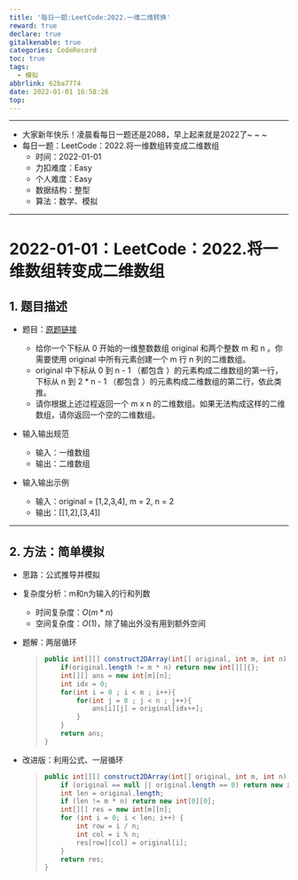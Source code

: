 ```yaml
---
title: '每日一题:LeetCode:2022.一维二维转换'
reward: true
declare: true
gitalkenable: true
categories: CodeRecord
toc: true
tags:
  - 模拟
abbrlink: 62ba7774
date: 2022-01-01 16:58:26
top:
---
```

---

* 大家新年快乐！凌晨看每日一题还是2088，早上起来就是2022了~ ~ ~
* 每日一题：LeetCode：2022.将一维数组转变成二维数组
  * 时间：2022-01-01
  * 力扣难度：Easy
  * 个人难度：Easy
  * 数据结构：整型
  * 算法：数学、模拟


---

<!-- more -->

# 2022-01-01：LeetCode：2022.将一维数组转变成二维数组

## 1. 题目描述

* 题目：[原题链接](https://leetcode-cn.com/problems/convert-1d-array-into-2d-array/)

  * 给你一个下标从 0 开始的一维整数数组 original 和两个整数 m 和  n 。你需要使用 original 中所有元素创建一个 m 行 n 列的二维数组。
  * original 中下标从 0 到 n - 1 （都包含 ）的元素构成二维数组的第一行，下标从 n 到 2 * n - 1 （都包含 ）的元素构成二维数组的第二行，依此类推。
  * 请你根据上述过程返回一个 m x n 的二维数组。如果无法构成这样的二维数组，请你返回一个空的二维数组。

* 输入输出规范

  * 输入：一维数组
  * 输出：二维数组

* 输入输出示例

  * 输入：original = [1,2,3,4], m = 2, n = 2
  * 输出：[[1,2],[3,4]]
  

---

## 2. 方法：简单模拟

* 思路：公式推导并模拟

* 复杂度分析：m和n为输入的行和列数

  * 时间复杂度：$O(m*n)$
  * 空间复杂度：$O(1)$，除了输出外没有用到额外空间

* 题解：两层循环

  > ```java
  > public int[][] construct2DArray(int[] original, int m, int n) {
  >     if(original.length != m * n) return new int[][]{};
  >     int[][] ans = new int[m][n];
  >     int idx = 0;
  >     for(int i = 0 ; i < m ; i++){
  >         for(int j = 0 ; j < n ; j++){
  >             ans[i][j] = original[idx++];
  >         }
  >     }
  >     return ans;
  > }
  > ```
  
* 改进版：利用公式、一层循环

  > ```java
  > public int[][] construct2DArray(int[] original, int m, int n) {
  >     if (original == null || original.length == 0) return new int[0][0];
  >     int len = original.length;
  >     if (len != m * n) return new int[0][0];
  >     int[][] res = new int[m][n];
  >     for (int i = 0; i < len; i++) {
  >         int row = i / n;
  >         int col = i % n;
  >         res[row][col] = original[i];
  >     }
  >     return res;
  > }
  > ```

